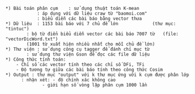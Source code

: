 	*) Bài toán phân cụm	: sử dụng thuật toán K-mean 
				: áp dụng với dữ liệu craw từ "baomoi.com"
				: biểu diễn các bài báo bằng vector thưa
	*) Dữ liệu	: 1153 bài báo với 7 chủ đề lớn 			(thư mục: "tintuc")
			: bộ từ điển biểu diễn vector các bài báo 7007 từ	(file: "vectorDicWord.txt")
			(1001 từ xuất hiện nhiều nhất cho mỗi chủ đề lớn)
	*) Thư viện	: sử dụng công cụ tagger để đánh chỉ mục từ
			: sử dụng thư viện Gson để đọc các file dữ liệu
	*) Công thức tính toán:
		- Chỉ số các vector tính theo các chỉ số DFi, TFi
		- Độ tương tự giữa các bài báo tính theo công thức Cosim
	*) Output : thư mục "output" với k thư mục ứng với k cụm được phân lớp
		  : nhận xét: - độ chính xác không cao
			      - giới hạn số vòng lặp phân cụm 1000 lần
